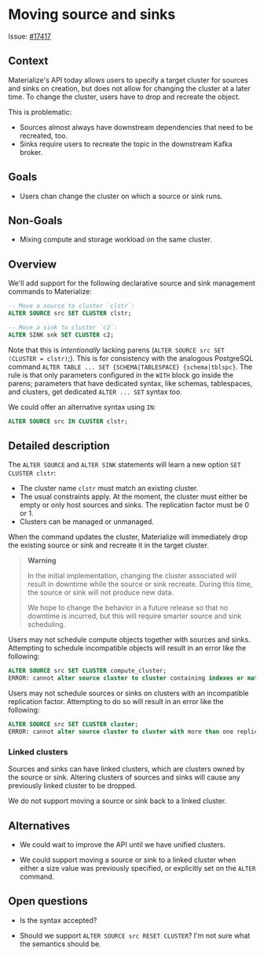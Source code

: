 # Moving source and sinks

Issue: [#17417](https://github.com/MaterializeInc/materialize/issues/17417)

## Context

Materialize's API today allows users to specify a target cluster for sources
and sinks on creation, but does not allow for changing the cluster at a later
time. To change the cluster, users have to drop and recreate the object.

This is problematic:
* Sources almost always have downstream dependencies that need to be recreated,
  too.
* Sinks require users to recreate the topic in the downstream Kafka broker.

## Goals

* Users chan change the cluster on which a source or sink runs.

## Non-Goals

* Mixing compute and storage workload on the same cluster.

## Overview

We'll add support for the following declarative source and sink management
commands to Materialize:

```sql
-- Move a source to cluster `clstr`:
ALTER SOURCE src SET CLUSTER clstr;

-- Move a sink to cluster `c2`:
ALTER SINK snk SET CLUSTER c2;
```

Note that this is _intentionally_ lacking parens
(`ALTER SOURCE src SET (CLUSTER = clstr)`;).
This is for consistency with the analogous PostgreSQL command
`ALTER TABLE ... SET {SCHEMA|TABLESPACE} {schema|tblspc}`.
The rule is that only parameters configured in the `WITH` block go inside the
parens; parameters that have dedicated syntax, like schemas, tablespaces, and
clusters, get dedicated `ALTER ... SET` syntax too.

We could offer an alternative syntax using `IN`:
```sql
ALTER SOURCE src IN CLUSTER clstr;
```

## Detailed description

The `ALTER SOURCE` and `ALTER SINK` statements will learn a new option `SET CLUSTER clstr`:
* The cluster name `clstr` must match an existing cluster.
* The usual constraints apply. At the moment, the cluster must either be empty
  or only host sources and sinks. The replication factor must be 0 or 1.
* Clusters can be managed or unmanaged.

When the command updates the cluster, Materialize will immediately drop the
existing source or sink and recreate it in the target cluster.

> **Warning**
>
> In the initial implementation, changing the cluster associated will result in
> downtime while the source or sink recreate. During this time, the source or
> sink will not produce new data.
>
> We hope to change the behavior in a future release so that no downtime is
> incurred, but this will require smarter source and sink scheduling.

Users may not schedule compute objects together with sources and sinks.
Attempting to schedule incompatible objects will result in an error like the
following:

```sql
ALTER SOURCE src SET CLUSTER compute_cluster;
ERROR: cannot alter source cluster to cluster containing indexes or materialized views
```

Users may not schedule sources or sinks on clusters with an incompatible
replication factor. Attempting to do so will result in an error like the
following:

```sql
ALTER SOURCE src SET CLUSTER cluster;
ERROR: cannot alter source cluster to cluster with more than one replica
```

### Linked clusters

Sources and sinks can have linked clusters, which are clusters owned by the
source or sink. Altering clusters of sources and sinks will cause any previously
linked cluster to be dropped.

We do not support moving a source or sink back to a linked cluster.

## Alternatives

* We could wait to improve the API until we have unified clusters.

* We could support moving a source or sink to a linked cluster when either a size
  value was previously specified, or explicitly set on the `ALTER` command.

## Open questions

* Is the syntax accepted?

* Should we support `ALTER SOURCE src RESET CLUSTER`? I'm not sure what the
  semantics should be.
